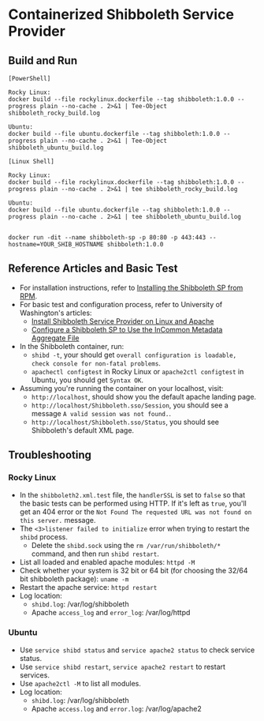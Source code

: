# Containerized Shibboleth Service Provider


## Build and Run
```
[PowerShell]

Rocky Linux:
docker build --file rockylinux.dockerfile --tag shibboleth:1.0.0 --progress plain --no-cache . 2>&1 | Tee-Object shibboleth_rocky_build.log

Ubuntu:
docker build --file ubuntu.dockerfile --tag shibboleth:1.0.0 --progress plain --no-cache . 2>&1 | Tee-Object shibboleth_ubuntu_build.log

[Linux Shell]

Rocky Linux:
docker build --file rockylinux.dockerfile --tag shibboleth:1.0.0 --progress plain --no-cache . 2>&1 | tee shibboleth_rocky_build.log

Ubuntu:
docker build --file ubuntu.dockerfile --tag shibboleth:1.0.0 --progress plain --no-cache . 2>&1 | tee shibboleth_ubuntu_build.log


docker run -dit --name shibboleth-sp -p 80:80 -p 443:443 --hostname=YOUR_SHIB_HOSTNAME shibboleth:1.0.0
```

## Reference Articles and Basic Test

- For installation instructions, refer to [Installing the Shibboleth SP from RPM](https://shibboleth.atlassian.net/wiki/spaces/SP3/pages/2065335566/RPMInstall).
- For basic test and configuration process, refer to University of Washington's articles:
    - [Install Shibboleth Service Provider on Linux and Apache](https://wiki.cac.washington.edu/display/infra/Install+Shibboleth+Service+Provider+on+Linux+and+Apache)
    - [Configure a Shibboleth SP to Use the InCommon Metadata Aggregate File](https://wiki.cac.washington.edu/display/infra/Configure+a+Shibboleth+SP+to+Use+the+InCommon+Metadata+Aggregate+File)
- In the Shibboleth container, run:
    - `shibd -t`, your should get `overall configuration is loadable, check console for non-fatal problems`.
    - `apachectl configtest` in Rocky Linux or `apache2ctl configtest` in Ubuntu, you should get `Syntax OK`.
- Assuming you're running the container on your localhost, visit:
    - `http://localhost`, should show you the default apache landing page.
    - `http://localhost/Shibboleth.sso/Session`, you should see a message `A valid session was not found.`.
    - `http://localhost/Shibboleth.sso/Status`, you should see Shibboleth's default XML page.

## Troubleshooting

### Rocky Linux
- In the `shibboleth2.xml.test` file, the `handlerSSL` is set to `false` so that the basic tests can be performed using HTTP. If it's left as `true`, you'll get an 404 error or the `Not Found The requested URL was not found on this server.` message.
- The `<3>listener failed to initialize` error when trying to restart the `shibd` process.
    - Delete the `shibd.sock` using the `rm /var/run/shibboleth/*` command, and then run `shibd restart`.
- List all loaded and enabled apache modules: `httpd -M`
- Check whether your system is 32 bit or 64 bit (for choosing the 32/64 bit shibboleth package): `uname -m`
- Restart the apache service: `httpd restart`
- Log location:
    - `shibd.log`: /var/log/shibboleth
    - Apache `access_log` and `error_log`: /var/log/httpd

### Ubuntu
- Use `service shibd status` and `service apache2 status` to check service status.
- Use `service shibd restart`, `service apache2 restart` to restart services.
- Use `apache2ctl -M` to list all modules.
- Log location:
    - `shibd.log`: /var/log/shibboleth
    - Apache `access.log` and `error.log`: /var/log/apache2